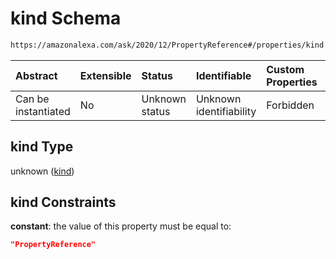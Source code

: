 # kind Schema

```txt
https://amazonalexa.com/ask/2020/12/PropertyReference#/properties/kind
```



| Abstract            | Extensible | Status         | Identifiable            | Custom Properties | Additional Properties | Access Restrictions | Defined In                                                                             |
| :------------------ | :--------- | :------------- | :---------------------- | :---------------- | :-------------------- | :------------------ | :------------------------------------------------------------------------------------- |
| Can be instantiated | No         | Unknown status | Unknown identifiability | Forbidden         | Allowed               | none                | [PropertyReference.json*](../../schemas/PropertyReference.json "open original schema") |

## kind Type

unknown ([kind](propertyreference-properties-kind.md))

## kind Constraints

**constant**: the value of this property must be equal to:

```json
"PropertyReference"
```
